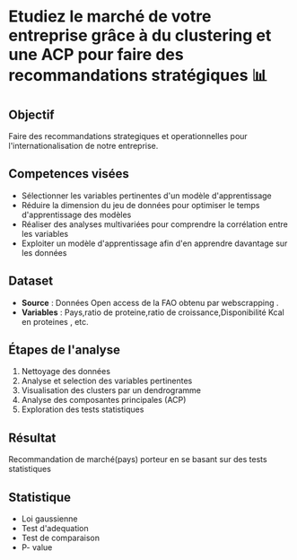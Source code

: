 # Etudiez le marché de votre entreprise grâce à du clustering et une ACP pour faire des recommandations stratégiques 📊


## Objectif
Faire  des  recommandations strategiques et  operationnelles pour l'internationalisation de  notre  entreprise.

## Competences  visées
* Sélectionner les variables pertinentes d'un modèle d'apprentissage
* Réduire la dimension du jeu de données pour optimiser le temps d'apprentissage des
modèles
* Réaliser des analyses multivariées pour comprendre la corrélation entre les variables
* Exploiter un modèle d'apprentissage afin d'en apprendre davantage sur les données

## Dataset
- **Source** : Données Open access de  la FAO obtenu  par  webscrapping .
- **Variables** : Pays,ratio de  proteine,ratio de croissance,Disponibilité Kcal en  proteines , etc.

## Étapes de l'analyse
1. Nettoyage des données
2. Analyse et  selection des variables  pertinentes
3. Visualisation des clusters par  un dendrogramme
4. Analyse des composantes  principales  (ACP)
5. Exploration des tests  statistiques


## Résultat
Recommandation  de marché(pays) porteur en se basant sur  des tests  statistiques

## Statistique
* Loi gaussienne
* Test  d'adequation
* Test  de comparaison
* P- value
